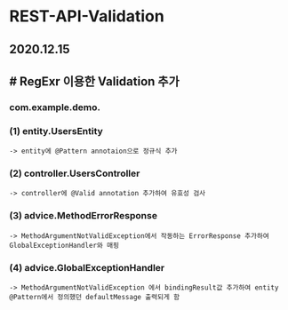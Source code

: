 # REST-API-Validation

## 2020.12.15

## # RegExr 이용한 Validation 추가


### com.example.demo.

### (1) entity.UsersEntity
    -> entity에 @Pattern annotaion으로 정규식 추가

### (2) controller.UsersController
    -> controller에 @Valid annotation 추가하여 유효성 검사

### (3) advice.MethodErrorResponse
    -> MethodArgumentNotValidException에서 작동하는 ErrorResponse 추가하여 GlobalExceptionHandler와 매핑

### (4) advice.GlobalExceptionHandler
    -> MethodArgumentNotValidException 에서 bindingResult값 추가하여 entity @Pattern에서 정의했던 defaultMessage 출력되게 함
